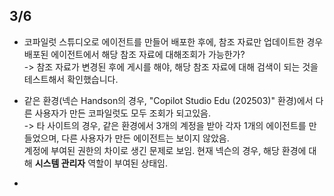 ## 3/6

- 코파일럿 스튜디오로 에이전트를 만들어 배포한 후에, 참조 자료만 업데이트한 경우 배포된 에이전트에서 해당 참조 자료에 대해조회가 가능한가?<br>
    -> 참조 자료가 변경된 후에 게시를 해야, 해당 참조 자료에 대해 검색이 되는 것을 테스트해서 확인했습니다.

- 같은 환경(넥슨 Handson의 경우, "Copilot Studio Edu (202503)" 환경)에서 다른 사용자가 만든 코파일럿도 모두 조회가 되고있음.  <br>
    -> 타 사이트의 경우, 같은 환경에서 3개의 계정을 받아 각자 1개의 에이전트를 만들었으며, 다른 사용자가 만든 에이전트는 보이지 않았음.<br>
       계정에 부여된 권한의 차이로 생긴 문제로 보임. 현재 넥슨의 경우, 해당 환경에 대해 **시스템 관리자** 역할이 부여된 상태임.

- 
